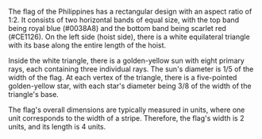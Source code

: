 The flag of the Philippines has a rectangular design with an aspect ratio of 1:2. It consists of two horizontal bands of equal size, with the top band being royal blue (#0038A8) and the bottom band being scarlet red (#CE1126). On the left side (hoist side), there is a white equilateral triangle with its base along the entire length of the hoist.

Inside the white triangle, there is a golden-yellow sun with eight primary rays, each containing three individual rays. The sun's diameter is 1/5 of the width of the flag. At each vertex of the triangle, there is a five-pointed golden-yellow star, with each star's diameter being 3/8 of the width of the triangle's base.

The flag's overall dimensions are typically measured in units, where one unit corresponds to the width of a stripe. Therefore, the flag's width is 2 units, and its length is 4 units.